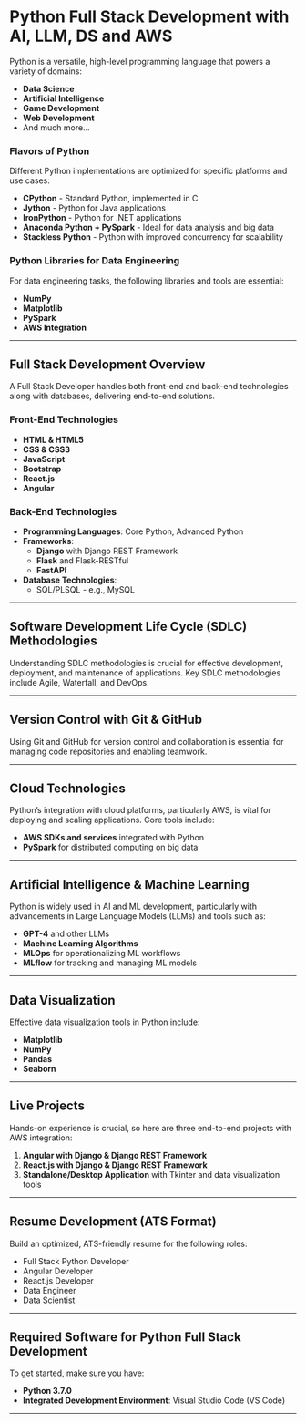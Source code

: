 # Python Full Stack Development with AI, LLM, DS and AWS

Python is a versatile, high-level programming language that powers a variety of domains:

- **Data Science**
- **Artificial Intelligence**
- **Game Development**
- **Web Development**
- And much more…

### Flavors of Python
Different Python implementations are optimized for specific platforms and use cases:

- **CPython** - Standard Python, implemented in C
- **Jython** - Python for Java applications
- **IronPython** - Python for .NET applications
- **Anaconda Python + PySpark** - Ideal for data analysis and big data
- **Stackless Python** - Python with improved concurrency for scalability

### Python Libraries for Data Engineering
For data engineering tasks, the following libraries and tools are essential:

- **NumPy**
- **Matplotlib**
- **PySpark**
- **AWS Integration**

---

## Full Stack Development Overview
A Full Stack Developer handles both front-end and back-end technologies along with databases, delivering end-to-end solutions.

### Front-End Technologies
- **HTML & HTML5**
- **CSS & CSS3**
- **JavaScript**
- **Bootstrap**
- **React.js**
- **Angular**

### Back-End Technologies
- **Programming Languages**: Core Python, Advanced Python
- **Frameworks**:
  - **Django** with Django REST Framework
  - **Flask** and Flask-RESTful
  - **FastAPI**
- **Database Technologies**:
  - SQL/PLSQL - e.g., MySQL

---

## Software Development Life Cycle (SDLC) Methodologies
Understanding SDLC methodologies is crucial for effective development, deployment, and maintenance of applications. Key SDLC methodologies include Agile, Waterfall, and DevOps.

---

## Version Control with Git & GitHub
Using Git and GitHub for version control and collaboration is essential for managing code repositories and enabling teamwork.

---

## Cloud Technologies
Python’s integration with cloud platforms, particularly AWS, is vital for deploying and scaling applications. Core tools include:

- **AWS SDKs and services** integrated with Python
- **PySpark** for distributed computing on big data

---

## Artificial Intelligence & Machine Learning
Python is widely used in AI and ML development, particularly with advancements in Large Language Models (LLMs) and tools such as:

- **GPT-4** and other LLMs
- **Machine Learning Algorithms**
- **MLOps** for operationalizing ML workflows
- **MLflow** for tracking and managing ML models

---

## Data Visualization
Effective data visualization tools in Python include:

- **Matplotlib**
- **NumPy**
- **Pandas**
- **Seaborn**

---

## Live Projects
Hands-on experience is crucial, so here are three end-to-end projects with AWS integration:

1. **Angular with Django & Django REST Framework**
2. **React.js with Django & Django REST Framework**
3. **Standalone/Desktop Application** with Tkinter and data visualization tools

---

## Resume Development (ATS Format)
Build an optimized, ATS-friendly resume for the following roles:

- Full Stack Python Developer
- Angular Developer
- React.js Developer
- Data Engineer
- Data Scientist

---

## Required Software for Python Full Stack Development
To get started, make sure you have:

- **Python 3.7.0**
- **Integrated Development Environment**: Visual Studio Code (VS Code)

--- 
